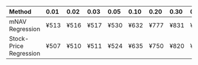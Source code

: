 | Method                 | 0.01   | 0.02   | 0.03   | 0.05   | 0.10   | 0.20   | 0.30   | 0.40   | 0.50   | 0.60   | 0.70   | 0.80   | 0.90   | 0.95   | 0.97   | 0.98   | 0.99   |
|:-----------------------|:-------|:-------|:-------|:-------|:-------|:-------|:-------|:-------|:-------|:-------|:-------|:-------|:-------|:-------|:-------|:-------|:-------|
| mNAV Regression        | ¥513   | ¥516   | ¥517   | ¥530   | ¥632   | ¥777   | ¥831   | ¥926   | ¥1,082 | ¥1,239 | ¥1,371 | ¥1,818 | ¥2,212 | ¥2,448 | ¥2,522 | ¥2,698 | ¥2,680 |
| Stock-Price Regression | ¥507   | ¥510   | ¥511   | ¥524   | ¥635   | ¥750   | ¥820   | ¥885   | ¥1,016 | ¥1,098 | ¥1,254 | ¥1,700 | ¥2,051 | ¥2,281 | ¥2,273 | ¥2,478 | ¥2,494 |